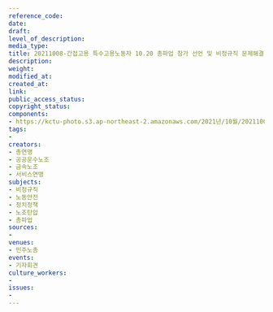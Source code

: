 ```yaml
---
reference_code: 
date: 
draft: 
level_of_description: 
media_type: 
title: 20211008-간접고용 특수고용노동자 10.20 총파업 참가 선언 및 비정규직 문제해결 촉구 기자회견
description: 
weight: 
modified_at: 
created_at: 
link: 
public_access_status: 
copyright_status: 
components:
- https://kctu-photo.s3.ap-northeast-2.amazonaws.com/2021년/10월/20211008-간접고용+특수고용노동자+10.20+총파업+참가+선언+및+비정규직+문제해결+촉구+기자회견/_1D29236.jpg
tags:
- 
creators:
- 총연맹
- 공공운수노조
- 금속노조
- 서비스연맹
subjects:
- 비정규직
- 노동안전
- 정치정책
- 노조탄압
- 총파업
sources:
- 
venues:
- 민주노총
events:
- 기자회견
culture_workers:
- 
issues:
- 
---
```

